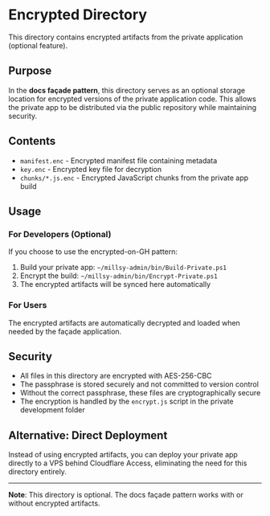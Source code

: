 # Encrypted Directory

This directory contains encrypted artifacts from the private application (optional feature).

## Purpose

In the **docs façade pattern**, this directory serves as an optional storage location for encrypted versions of the private application code. This allows the private app to be distributed via the public repository while maintaining security.

## Contents

- `manifest.enc` - Encrypted manifest file containing metadata
- `key.enc` - Encrypted key file for decryption
- `chunks/*.js.enc` - Encrypted JavaScript chunks from the private app build

## Usage

### For Developers (Optional)

If you choose to use the encrypted-on-GH pattern:

1. Build your private app: `~/millsy-admin/bin/Build-Private.ps1`
2. Encrypt the build: `~/millsy-admin/bin/Encrypt-Private.ps1`
3. The encrypted artifacts will be synced here automatically

### For Users

The encrypted artifacts are automatically decrypted and loaded when needed by the façade application.

## Security

- All files in this directory are encrypted with AES-256-CBC
- The passphrase is stored securely and not committed to version control
- Without the correct passphrase, these files are cryptographically secure
- The encryption is handled by the `encrypt.js` script in the private development folder

## Alternative: Direct Deployment

Instead of using encrypted artifacts, you can deploy your private app directly to a VPS behind Cloudflare Access, eliminating the need for this directory entirely.

---

**Note**: This directory is optional. The docs façade pattern works with or without encrypted artifacts.
